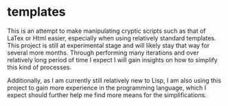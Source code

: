 # templates
This is an attempt to make manipulating cryptic scripts such as that of LaTex or Html easier, especially when using relatively standard templates. This project is still at experimental stage and will likely stay that way for several more months. Through performing many iterations and over relatively long period of time I expect I will gain insights on how to simplify this kind of processes.

Additionally, as I am currently still relatively new to Lisp, I am also using this project to gain more experience in the programming language, which I expect should further help me find more means for the simplifications.
